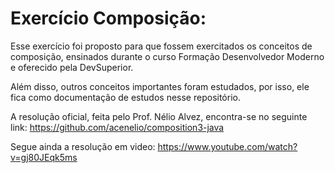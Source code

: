 # Exercício Composição: 

Esse exercício foi proposto para que fossem exercitados os conceitos de composição, ensinados durante o curso Formação Desenvolvedor Moderno e oferecido pela DevSuperior.

Além disso, outros conceitos importantes foram estudados, por isso, ele fica como documentação de estudos nesse repositório.

A resolução oficial, feita pelo Prof. Nélio Alvez, encontra-se no seguinte link: https://github.com/acenelio/composition3-java

Segue ainda a resolução em video: https://www.youtube.com/watch?v=gj80JEqk5ms
